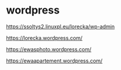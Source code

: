 # wordpress

https://ssoltys2.linuxpl.eu/lorecka/wp-admin



https://lorecka.wordpress.com/

https://ewasphoto.wordpress.com/


https://ewaapartement.wordpress.com/
